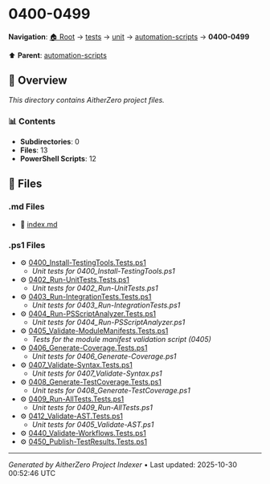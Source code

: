 # 0400-0499

**Navigation**: [🏠 Root](../../../../index.md) → [tests](../../../index.md) → [unit](../../index.md) → [automation-scripts](../index.md) → **0400-0499**

⬆️ **Parent**: [automation-scripts](../index.md)

## 📖 Overview

*This directory contains AitherZero project files.*

### 📊 Contents

- **Subdirectories**: 0
- **Files**: 13
- **PowerShell Scripts**: 12

## 📄 Files

### .md Files

- 📝 [index.md](./index.md)

### .ps1 Files

- ⚙️ [0400_Install-TestingTools.Tests.ps1](./0400_Install-TestingTools.Tests.ps1)
  - *Unit tests for 0400_Install-TestingTools.ps1*
- ⚙️ [0402_Run-UnitTests.Tests.ps1](./0402_Run-UnitTests.Tests.ps1)
  - *Unit tests for 0402_Run-UnitTests.ps1*
- ⚙️ [0403_Run-IntegrationTests.Tests.ps1](./0403_Run-IntegrationTests.Tests.ps1)
  - *Unit tests for 0403_Run-IntegrationTests.ps1*
- ⚙️ [0404_Run-PSScriptAnalyzer.Tests.ps1](./0404_Run-PSScriptAnalyzer.Tests.ps1)
  - *Unit tests for 0404_Run-PSScriptAnalyzer.ps1*
- ⚙️ [0405_Validate-ModuleManifests.Tests.ps1](./0405_Validate-ModuleManifests.Tests.ps1)
  - *Tests for the module manifest validation script (0405)*
- ⚙️ [0406_Generate-Coverage.Tests.ps1](./0406_Generate-Coverage.Tests.ps1)
  - *Unit tests for 0406_Generate-Coverage.ps1*
- ⚙️ [0407_Validate-Syntax.Tests.ps1](./0407_Validate-Syntax.Tests.ps1)
  - *Unit tests for 0407_Validate-Syntax.ps1*
- ⚙️ [0408_Generate-TestCoverage.Tests.ps1](./0408_Generate-TestCoverage.Tests.ps1)
  - *Unit tests for 0408_Generate-TestCoverage.ps1*
- ⚙️ [0409_Run-AllTests.Tests.ps1](./0409_Run-AllTests.Tests.ps1)
  - *Unit tests for 0409_Run-AllTests.ps1*
- ⚙️ [0412_Validate-AST.Tests.ps1](./0412_Validate-AST.Tests.ps1)
  - *Unit tests for 0405_Validate-AST.ps1*
- ⚙️ [0440_Validate-Workflows.Tests.ps1](./0440_Validate-Workflows.Tests.ps1)
- ⚙️ [0450_Publish-TestResults.Tests.ps1](./0450_Publish-TestResults.Tests.ps1)

---

*Generated by AitherZero Project Indexer* • Last updated: 2025-10-30 00:52:46 UTC

